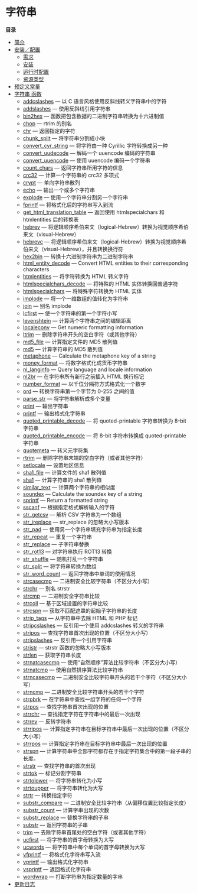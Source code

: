 字符串
======

**目录**

-   [简介](/intro/strings.html)
-   [安装／配置](/strings/setup.html)
    -   [需求](/strings/setup.html#需求)
    -   [安装](/strings/setup.html#安装)
    -   [运行时配置](/strings/setup.html#运行时配置)
    -   [资源类型](/strings/setup.html#资源类型)
-   [预定义常量](/string/constants.html)
-   [字符串 函数](/ref/strings.html)
    -   [addcslashes](/ref/strings.html#addcslashes) — 以 C
        语言风格使用反斜线转义字符串中的字符
    -   [addslashes](/ref/strings.html#addslashes) —
        使用反斜线引用字符串
    -   [bin2hex](/ref/strings.html#bin2hex) —
        函数把包含数据的二进制字符串转换为十六进制值
    -   [chop](/ref/strings.html#chop) — rtrim 的别名
    -   [chr](/ref/strings.html#chr) — 返回指定的字符
    -   [chunk\_split](/ref/strings.html#chunk_split) —
        将字符串分割成小块
    -   [convert\_cyr\_string](/ref/strings.html#convert_cyr_string) —
        将字符由一种 Cyrillic 字符转换成另一种
    -   [convert\_uudecode](/ref/strings.html#convert_uudecode) —
        解码一个 uuencode 编码的字符串
    -   [convert\_uuencode](/ref/strings.html#convert_uuencode) — 使用
        uuencode 编码一个字符串
    -   [count\_chars](/ref/strings.html#count_chars) —
        返回字符串所用字符的信息
    -   [crc32](/ref/strings.html#crc32) — 计算一个字符串的 crc32 多项式
    -   [crypt](/ref/strings.html#crypt) — 单向字符串散列
    -   [echo](/ref/strings.html#echo) — 输出一个或多个字符串
    -   [explode](/ref/strings.html#explode) —
        使用一个字符串分割另一个字符串
    -   [fprintf](/ref/strings.html#fprintf) —
        将格式化后的字符串写入到流
    -   [get\_html\_translation\_table](/ref/strings.html#get_html_translation_table)
        — 返回使用 htmlspecialchars 和 htmlentities 后的转换表
    -   [hebrev](/ref/strings.html#hebrev) —
        将逻辑顺序希伯来文（logical-Hebrew）转换为视觉顺序希伯来文（visual-Hebrew）
    -   [hebrevc](/ref/strings.html#hebrevc) —
        将逻辑顺序希伯来文（logical-Hebrew）转换为视觉顺序希伯来文（visual-Hebrew），并且转换换行符
    -   [hex2bin](/ref/strings.html#hex2bin) —
        转换十六进制字符串为二进制字符串
    -   [html\_entity\_decode](/ref/strings.html#html_entity_decode) —
        Convert HTML entities to their corresponding characters
    -   [htmlentities](/ref/strings.html#htmlentities) — 将字符转换为
        HTML 转义字符
    -   [htmlspecialchars\_decode](/ref/strings.html#htmlspecialchars_decode)
        — 将特殊的 HTML 实体转换回普通字符
    -   [htmlspecialchars](/ref/strings.html#htmlspecialchars) —
        将特殊字符转换为 HTML 实体
    -   [implode](/ref/strings.html#implode) —
        将一个一维数组的值转化为字符串
    -   [join](/ref/strings.html#join) — 别名 implode
    -   [lcfirst](/ref/strings.html#lcfirst) —
        使一个字符串的第一个字符小写
    -   [levenshtein](/ref/strings.html#levenshtein) —
        计算两个字符串之间的编辑距离
    -   [localeconv](/ref/strings.html#localeconv) — Get numeric
        formatting information
    -   [ltrim](/ref/strings.html#ltrim) —
        删除字符串开头的空白字符（或其他字符）
    -   [md5\_file](/ref/strings.html#md5_file) — 计算指定文件的 MD5
        散列值
    -   [md5](/ref/strings.html#md5) — 计算字符串的 MD5 散列值
    -   [metaphone](/ref/strings.html#metaphone) — Calculate the
        metaphone key of a string
    -   [money\_format](/ref/strings.html#money_format) —
        将数字格式化成货币字符串
    -   [nl\_langinfo](/ref/strings.html#nl_langinfo) — Query language
        and locale information
    -   [nl2br](/ref/strings.html#nl2br) — 在字符串所有新行之前插入 HTML
        换行标记
    -   [number\_format](/ref/strings.html#number_format) —
        以千位分隔符方式格式化一个数字
    -   [ord](/ref/strings.html#ord) — 转换字符串第一个字节为 0-255
        之间的值
    -   [parse\_str](/ref/strings.html#parse_str) —
        将字符串解析成多个变量
    -   [print](/ref/strings.html#print) — 输出字符串
    -   [printf](/ref/strings.html#printf) — 输出格式化字符串
    -   [quoted\_printable\_decode](/ref/strings.html#quoted_printable_decode)
        — 将 quoted-printable 字符串转换为 8-bit 字符串
    -   [quoted\_printable\_encode](/ref/strings.html#quoted_printable_encode)
        — 将 8-bit 字符串转换成 quoted-printable 字符串
    -   [quotemeta](/ref/strings.html#quotemeta) — 转义元字符集
    -   [rtrim](/ref/strings.html#rtrim) —
        删除字符串末端的空白字符（或者其他字符）
    -   [setlocale](/ref/strings.html#setlocale) — 设置地区信息
    -   [sha1\_file](/ref/strings.html#sha1_file) — 计算文件的 sha1
        散列值
    -   [sha1](/ref/strings.html#sha1) — 计算字符串的 sha1 散列值
    -   [similar\_text](/ref/strings.html#similar_text) —
        计算两个字符串的相似度
    -   [soundex](/ref/strings.html#soundex) — Calculate the soundex key
        of a string
    -   [sprintf](/ref/strings.html#sprintf) — Return a formatted string
    -   [sscanf](/ref/strings.html#sscanf) — 根据指定格式解析输入的字符
    -   [str\_getcsv](/ref/strings.html#str_getcsv) — 解析 CSV
        字符串为一个数组
    -   [str\_ireplace](/ref/strings.html#str_ireplace) — str\_replace
        的忽略大小写版本
    -   [str\_pad](/ref/strings.html#str_pad) —
        使用另一个字符串填充字符串为指定长度
    -   [str\_repeat](/ref/strings.html#str_repeat) — 重复一个字符串
    -   [str\_replace](/ref/strings.html#str_replace) — 子字符串替换
    -   [str\_rot13](/ref/strings.html#str_rot13) — 对字符串执行 ROT13
        转换
    -   [str\_shuffle](/ref/strings.html#str_shuffle) —
        随机打乱一个字符串
    -   [str\_split](/ref/strings.html#str_split) — 将字符串转换为数组
    -   [str\_word\_count](/ref/strings.html#str_word_count) —
        返回字符串中单词的使用情况
    -   [strcasecmp](/ref/strings.html#strcasecmp) —
        二进制安全比较字符串（不区分大小写）
    -   [strchr](/ref/strings.html#strchr) — 别名 strstr
    -   [strcmp](/ref/strings.html#strcmp) — 二进制安全字符串比较
    -   [strcoll](/ref/strings.html#strcoll) — 基于区域设置的字符串比较
    -   [strcspn](/ref/strings.html#strcspn) —
        获取不匹配遮罩的起始子字符串的长度
    -   [strip\_tags](/ref/strings.html#strip_tags) — 从字符串中去除
        HTML 和 PHP 标记
    -   [stripcslashes](/ref/strings.html#stripcslashes) —
        反引用一个使用 addcslashes 转义的字符串
    -   [stripos](/ref/strings.html#stripos) —
        查找字符串首次出现的位置（不区分大小写）
    -   [stripslashes](/ref/strings.html#stripslashes) —
        反引用一个引用字符串
    -   [stristr](/ref/strings.html#stristr) — strstr
        函数的忽略大小写版本
    -   [strlen](/ref/strings.html#strlen) — 获取字符串长度
    -   [strnatcasecmp](/ref/strings.html#strnatcasecmp) —
        使用“自然顺序”算法比较字符串（不区分大小写）
    -   [strnatcmp](/ref/strings.html#strnatcmp) —
        使用自然排序算法比较字符串
    -   [strncasecmp](/ref/strings.html#strncasecmp) —
        二进制安全比较字符串开头的若干个字符（不区分大小写）
    -   [strncmp](/ref/strings.html#strncmp) —
        二进制安全比较字符串开头的若干个字符
    -   [strpbrk](/ref/strings.html#strpbrk) —
        在字符串中查找一组字符的任何一个字符
    -   [strpos](/ref/strings.html#strpos) — 查找字符串首次出现的位置
    -   [strrchr](/ref/strings.html#strrchr) —
        查找指定字符在字符串中的最后一次出现
    -   [strrev](/ref/strings.html#strrev) — 反转字符串
    -   [strripos](/ref/strings.html#strripos) —
        计算指定字符串在目标字符串中最后一次出现的位置（不区分大小写）
    -   [strrpos](/ref/strings.html#strrpos) —
        计算指定字符串在目标字符串中最后一次出现的位置
    -   [strspn](/ref/strings.html#strspn) —
        计算字符串中全部字符都存在于指定字符集合中的第一段子串的长度。
    -   [strstr](/ref/strings.html#strstr) — 查找字符串的首次出现
    -   [strtok](/ref/strings.html#strtok) — 标记分割字符串
    -   [strtolower](/ref/strings.html#strtolower) — 将字符串转化为小写
    -   [strtoupper](/ref/strings.html#strtoupper) — 将字符串转化为大写
    -   [strtr](/ref/strings.html#strtr) — 转换指定字符
    -   [substr\_compare](/ref/strings.html#substr_compare) —
        二进制安全比较字符串（从偏移位置比较指定长度）
    -   [substr\_count](/ref/strings.html#substr_count) —
        计算字串出现的次数
    -   [substr\_replace](/ref/strings.html#substr_replace) —
        替换字符串的子串
    -   [substr](/ref/strings.html#substr) — 返回字符串的子串
    -   [trim](/ref/strings.html#trim) —
        去除字符串首尾处的空白字符（或者其他字符）
    -   [ucfirst](/ref/strings.html#ucfirst) —
        将字符串的首字母转换为大写
    -   [ucwords](/ref/strings.html#ucwords) —
        将字符串中每个单词的首字母转换为大写
    -   [vfprintf](/ref/strings.html#vfprintf) — 将格式化字符串写入流
    -   [vprintf](/ref/strings.html#vprintf) — 输出格式化字符串
    -   [vsprintf](/ref/strings.html#vsprintf) — 返回格式化字符串
    -   [wordwrap](/ref/strings.html#wordwrap) —
        打断字符串为指定数量的字串
-   [更新日志](/changelog/strings.html)
